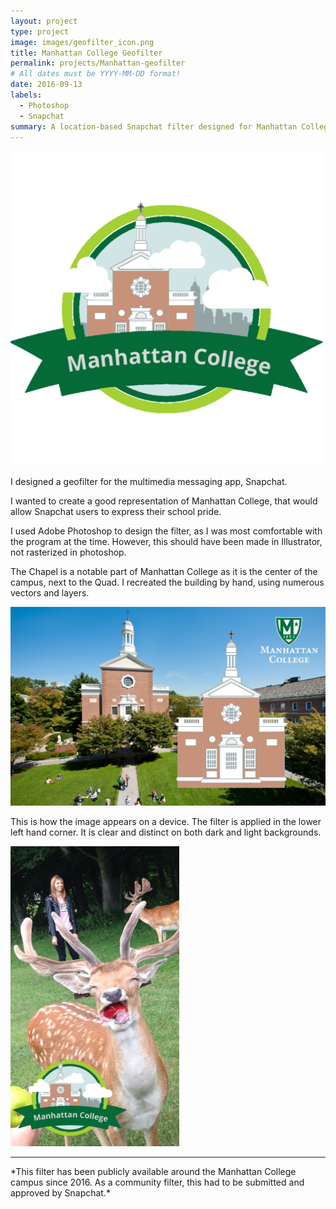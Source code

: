 ```yaml
---
layout: project
type: project
image: images/geofilter_icon.png
title: Manhattan College Geofilter
permalink: projects/Manhattan-geofilter
# All dates must be YYYY-MM-DD format!
date: 2016-09-13
labels:
  - Photoshop
  - Snapchat
summary: A location-based Snapchat filter designed for Manhattan College.
---
```


<img class="ui medium right floated rounded image" src="../images/geofilter_icon.png"> 

I designed a geofilter for the multimedia messaging app, Snapchat. 

I wanted to create a good representation of Manhattan College, that would allow Snapchat users to express their school pride. 

I used Adobe Photoshop to design the filter, as I was most comfortable with the program at the time. However, this should have been made in Illustrator, not rasterized in photoshop.

The Chapel is a notable part of Manhattan College as it is the center of the campus, next to the Quad. I recreated the building by hand, using numerous vectors and layers.

<img class="ui image" src="../images/chapel.png">

This is how the image appears on a device. The filter is applied in the lower left hand corner. It is clear and distinct on both dark and light backgrounds. 

<img src="../images/snapchat.png" alight="middle" height="480" width="270">

<hr>
*This filter has been publicly available around the Manhattan College campus since 2016. As a community filter, this had to be submitted and approved by Snapchat.*


